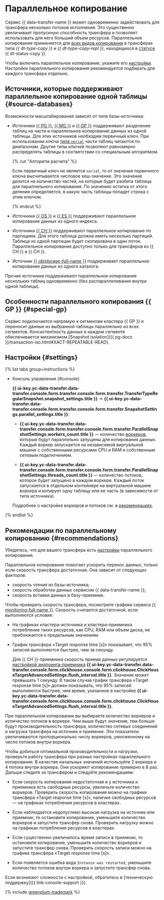 # Параллельное копирование

Сервис {{ data-transfer-name }} может одновременно задействовать для трансфера несколько потоков исполнения. Это существенно увеличивает пропускную способность трансфера и позволяет использовать для него больший объем ресурсов. Параллельное копирование применяется для [всех видов копирования](transfer-lifecycle.md#copy) в трансферах типа _{{ dt-type-copy }}_ и _{{ dt-type-copy-repl }}_, находящихся в [статусе](transfer-lifecycle.md#statuses) {{ dt-status-copy }}.

Чтобы включить параллельное копирование, укажите его [настройки](#settings). Настройки параллельного копирования рекомендуется подбирать для каждого трансфера отдельно.

## Источники, которые поддерживают параллельное копирование одной таблицы {#source-databases}

Возможности масштабирования зависят от типа базы-источника:

* Источники [{{ PG }}](../operations/endpoint/source/postgresql.md), [{{ MG }}](../operations/endpoint/source/mongodb.md) и [{{ GP }}](../operations/endpoint/source/greenplum.md) поддерживают разделение таблиц на части и параллельное копирование данных из одной таблицы. Для этих источников необходим первичный ключ. При использовании ключа [типа `serial`](https://www.postgresql.org/docs/current/datatype-numeric.html#DATATYPE-SERIAL) части таблиц читаются по диапазонам. Другие типы ключей позволяют равномерно распределять таблицы в соответствии со специальным алгоритмом.

  {% cut "Алгоритм расчета" %}

  Если первичный ключ не является `serial`, то от значения первичного ключа высчитывается числовое хеш-значение. Это значение делится на количество частей, на которые будет разбита таблица для параллельного копирования. По значению остатка от этого деления определяется, в какую часть таблицы попадет строка с этим ключом.

  {% endcut %}

* Источники [{{ OS }}](../operations/endpoint/source/opensearch.md) и [{{ ES }}](../operations/endpoint/source/elasticsearch.md) поддерживают параллельное копирование данных из одного индекса.
* Источники [{{ CH }}](../operations/endpoint/source/clickhouse.md) поддерживают параллельное копирование по партициям. Для этого таблица должна иметь несколько партиций. Таблица из одной партиции будет скопирована в один поток. Параллельное копирование доступно только для трансферов из {{ CH }} в {{ CH }}.
* Источник [{{ objstorage-full-name }}](../operations/endpoint/source/object-storage.md) поддерживает параллельное копирование данных из одного каталога.

Прочие источники поддерживают параллельное копирование нескольких таблиц одновременно (без распараллеливания внутри одной таблицы).

## Особенности параллельного копирования {{ GP }} {#special-gp}

Сервис подключается напрямую к сегментам кластера {{ GP }} и переносит данные из выбранной таблицы параллельно из всех сегментов. Консистентность данных в каждом сегменте обеспечивается механизмом [Snapshot isolation]({{ pg-docs }}/transaction-iso.html#XACT-REPEATABLE-READ).

## Настройки {#settings}

{% list tabs group=instructions %}

- Консоль управления {#console}


  **{{ ui-key.yc-data-transfer.data-transfer.console.form.transfer.console.form.transfer.TransferTypeRegularSnapshot.snapshot_settings.title }}** → **{{ ui-key.yc-data-transfer.data-transfer.console.form.transfer.console.form.transfer.SnapshotSettings.parallel_settings.title }}**:

  * **{{ ui-key.yc-data-transfer.data-transfer.console.form.transfer.console.form.transfer.ParallelSnapshotSettings.workers_count.title }}** — количество [воркеров](index.md#worker), которые будут параллельно запущены для копирования данных. Каждый воркер запускается на независимой виртуальной машине с собственными ресурсами CPU и RAM и собственным сетевым подключением.

  * **{{ ui-key.yc-data-transfer.data-transfer.console.form.transfer.console.form.transfer.ParallelSnapshotSettings.threads_count.title }}** — количество потоков, которое будет запущено в каждом воркере. Каждый поток запускается в отдельном контейнере на виртуальной машине воркера и копирует одну таблицу или ее часть (в зависимости от типа источника).

  Подробнее о настройке воркеров и потоков см. в [рекомендациях](#recommendations).


{% endlist %}

## Рекомендации по параллельному копированию {#recommendations}

Убедитесь, что для вашего трансфера есть [настройки](#settings) параллельного копирования.

Параллельное копирование помогает ускорить перенос данных, только если скорость трансфера достаточная. Она зависит от следующих факторов:

* скорость чтения из базы-источника;
* скорость обработки данных сервисом {{ data-transfer-name }};
* скорость вставки данных в базу-приемник.

Чтобы проверить скорость трансфера, посмотрите графики сервиса [{{ monitoring-full-name }}](../../monitoring/). Скорость считается достаточной, если выполняются условия:

* На графиках кластера-источника и кластера-приемника потребление таких ресурсов, как CPU, RAM или объем диска, не приближается к предельным значениям.

* График трансфера «Target response time [s]» показывает, что 95% записей выполняются быстрее, чем за секунду.

    Для {{ CH }}-приемника скорость приема данных регулируется [настройкой эндпоинта-приемника](../operations/endpoint/target/clickhouse.md#additional-settings) **{{ ui-key.yc-data-transfer.data-transfer.console.form.clickhouse.console.form.clickhouse.ClickHouseTargetAdvancedSettings.flush_interval.title }}**. Значение может превышать 1 секунду. В таком случае график трансфера «Target response time [s]» должен показывать, что 95% записей выполняются быстрее, чем время, указанное в настройке **{{ ui-key.yc-data-transfer.data-transfer.console.form.clickhouse.console.form.clickhouse.ClickHouseTargetAdvancedSettings.flush_interval.title }}**.

При параллельном копировании вы выбираете количество воркеров и количество потоков в воркере. Чем выше будут значения, тем больше будут производительность трансфера, количество сетевых соединений и нагрузка трансфера на источник и приемник. Эти показатели увеличиваются пропорционально числу воркеров, умноженному на число потоков внутри воркера.

Чтобы добиться оптимальной производительности и нагрузки, проверьте работу трансфера при разных настройках параллельного копирования. В качестве начальных значений используйте 2 воркера и 4 потока внутри воркера. Они ускоряют копирование примерно в 8 раз. Дальше следите за трансфером и следуйте рекомендациям:

* Если скорость копирования недостаточная и у источника и приемника есть свободные ресурсы, увеличьте количество воркеров. Проверить скорость копирования можно на графике трансфера «Target response time [s]», наличие свободных ресурсов — на графиках потребления ресурсов в кластерах.

* Если наблюдается недопустимо высокая нагрузка на источник или приемник, то остановите копирование, уменьшите количество воркеров и запустите трансфер снова. Проверить нагрузку можно на графиках потребления ресурсов в кластерах.

* Если существенно увеличилось время записи в приемник, то остановите копирование, уменьшите количество воркеров и запустите трансфер снова. Проверить скорость записи можно на графике трансфера «Target response time [s]».

* Если появляется ошибка вида `Instance was restarted`, уменьшите количество потоков внутри воркера и запустите трансфер снова.

Если возникают сложности с настройкой, обратитесь в [техническую поддержку]({{ link-console-support }}).

{% include [greenplum-trademark](../../_includes/mdb/mgp/trademark.md) %}
